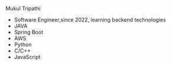 Mukul Tripathi
- Software Engineer,since 2022, learning backend technologies
- JAVA
- Spring Boot
- AWS
- Python
- C/C++
- JavaScript 

<!---
mukultripathi2000/mukultripathi2000 is a ✨ special ✨ repository because its `README.md` (this file) appears on your GitHub profile.
You can click the Preview link to take a look at your changes.
--->

